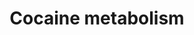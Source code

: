 ---
annotations:
- id: PW:0000002
  parent: classic metabolic pathway
  type: Pathway Ontology
  value: classic metabolic pathway
- id: PW:0002533
  parent: drug pathway
  type: Pathway Ontology
  value: cocaine drug pathway
authors:
- Andra
- Egonw
- Mkutmon
- Ariutta
- DeSl
- AlexanderPico
- MaintBot
description: Cocaine is rapidly metabolized to major metabolites, benzoylecgonine
  and ecgonine methyl ester and minor metabolites, norcocaine, p-hydroxycocaine, m-hydroxycocaine,
  p-hydroxybenzoylecgonine (pOHBE),and rn-hydroxybenzoylecgonine. (http://jat.oxfordjournals.org/content/30/8/501.long)
last-edited: 2019-09-17
organisms:
- Homo sapiens
redirect_from:
- /index.php/Pathway:WP2826
- /instance/WP2826
- /instance/WP2826_rr106727
revision: r106727
schema-jsonld:
- '@context': https://schema.org/
  '@id': https://wikipathways.github.io/pathways/WP2826.html
  '@type': Dataset
  creator:
    '@type': Organization
    name: WikiPathways
  description: Cocaine is rapidly metabolized to major metabolites, benzoylecgonine
    and ecgonine methyl ester and minor metabolites, norcocaine, p-hydroxycocaine,
    m-hydroxycocaine, p-hydroxybenzoylecgonine (pOHBE),and rn-hydroxybenzoylecgonine.
    (http://jat.oxfordjournals.org/content/30/8/501.long)
  keywords:
  - Benzoylecgonine
  - CYP-450
  - CYP3A4
  - Cocaethylene
  - Cocaine
  - Ecgonidine
  - Ethanol
  - FMO
  - Methylecgonidine
  - P-Hydroxybenzoylecgonine
  - Pseudo-ChE
  - benzoylnorecgonine
  - cocaine-N-oxide
  - ecgonine ethyl ester
  - ecgonine methyl ester
  - ethyl ecgonidine
  - hCE1
  - hCE2
  - m-Hydroxybenzoylecgonine
  - m-hydroxycocaine
  - norcocaine
  - p-hydroxycocaine
  license: CC0
  name: Cocaine metabolism
seo: CreativeWork
title: Cocaine metabolism
wpid: WP2826
---